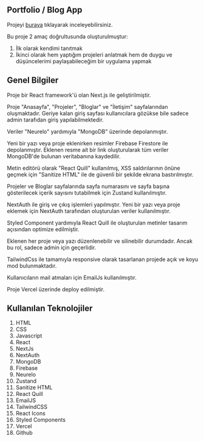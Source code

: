 ## Portfolio / Blog App

Projeyi [buraya](http://mfuygur.vercel.app) tıklayarak inceleyebilirsiniz.  

Bu proje 2 amaç doğrultusunda oluşturulmuştur:

1. İlk olarak kendimi tanıtmak
2. İkinci olarak hem yaptığım projeleri anlatmak hem de duygu ve düşüncelerimi paylaşabileceğim bir uygulama yapmak

## Genel Bilgiler

Proje bir React framework'ü olan Next.js ile geliştirilmiştir. 

Proje "Anasayfa", "Projeler", "Bloglar" ve "İletişim" sayfalarından oluşmaktadır. Geriye kalan giriş sayfası kullanıcılara gözükse bile sadece admin tarafıdan giriş yapılabilmektedir.

Veriler "Neurelo" yardımıyla "MongoDB" üzerinde depolanmıştır.

Yeni bir yazı veya proje eklenirken resimler Firebase Firestore ile depolanmıştır. Eklenen resme ait bir link oluşturularak tüm veriler MongoDB'de bulunan veritabanına kaydedilir. 

Metin editörü olarak "React Quill" kullanılmış, XSS saldırılarının önüne geçmek için "Sanitize HTML" ile de güvenli bir şekilde ekrana bastırılmıştır. 

Projeler ve Bloglar sayfalarında sayfa numarasını ve sayfa başına gösterilecek içerik sayısını tutabilmek için Zustand kullanılmıştır. 

NextAuth ile giriş ve çıkış işlemleri yapılmıştır. Yeni bir yazı veya proje eklemek için NextAuth tarafından oluşturulan veriler kullanılmıştır.

Styled Component yardımıyla React Quill ile oluşturulan metinler tasarım açısından optimize edilmiştir.

Eklenen her proje veya yazı düzenlenebilir ve silinebilir durumdadır. Ancak bu rol, sadece admin için geçerlidir. 

TailwindCss ile tamamıyla responsive olarak tasarlanan projede açık ve koyu mod bulunmaktadır.

Kullanıcıların mail atmaları için EmailJs kullanılmıştır.

Proje Vercel üzerinde deploy edilmiştir.

## Kullanılan Teknolojiler
1. HTML
2. CSS
3. Javascript
4. React
5. NextJs
6. NextAuth
7. MongoDB
8. Firebase
9. Neurelo
10. Zustand
11. Sanitize HTML
12. React Quill
13. EmailJS
14. TailwindCSS
15. React Icons
16. Styled Components
17. Vercel
18. Github